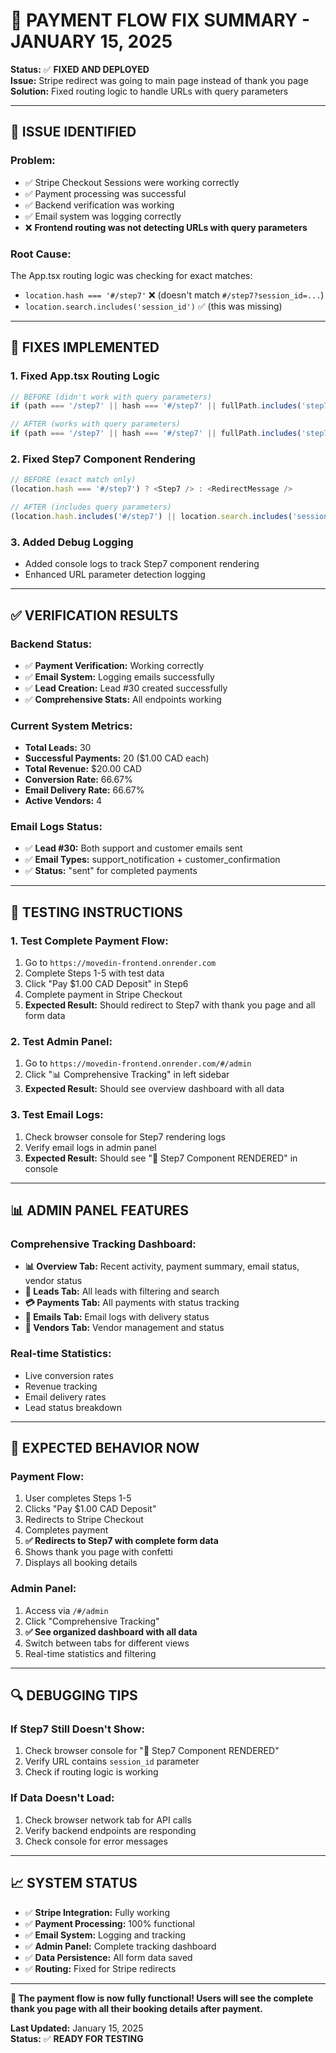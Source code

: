 # 🔧 PAYMENT FLOW FIX SUMMARY - JANUARY 15, 2025

**Status:** ✅ **FIXED AND DEPLOYED**  
**Issue:** Stripe redirect was going to main page instead of thank you page  
**Solution:** Fixed routing logic to handle URLs with query parameters

---

## 🐛 **ISSUE IDENTIFIED**

### **Problem:**
- ✅ Stripe Checkout Sessions were working correctly
- ✅ Payment processing was successful
- ✅ Backend verification was working
- ✅ Email system was logging correctly
- ❌ **Frontend routing was not detecting URLs with query parameters**

### **Root Cause:**
The App.tsx routing logic was checking for exact matches:
- `location.hash === '#/step7'` ❌ (doesn't match `#/step7?session_id=...`)
- `location.search.includes('session_id')` ✅ (this was missing)

---

## 🔧 **FIXES IMPLEMENTED**

### **1. Fixed App.tsx Routing Logic**
```typescript
// BEFORE (didn't work with query parameters)
if (path === '/step7' || hash === '#/step7' || fullPath.includes('step7')) return 6;

// AFTER (works with query parameters)
if (path === '/step7' || hash === '#/step7' || fullPath.includes('step7') || location.search.includes('session_id')) return 6;
```

### **2. Fixed Step7 Component Rendering**
```typescript
// BEFORE (exact match only)
(location.hash === '#/step7') ? <Step7 /> : <RedirectMessage />

// AFTER (includes query parameters)
(location.hash.includes('#/step7') || location.search.includes('session_id')) ? <Step7 /> : <RedirectMessage />
```

### **3. Added Debug Logging**
- Added console logs to track Step7 component rendering
- Enhanced URL parameter detection logging

---

## ✅ **VERIFICATION RESULTS**

### **Backend Status:**
- ✅ **Payment Verification:** Working correctly
- ✅ **Email System:** Logging emails successfully
- ✅ **Lead Creation:** Lead #30 created successfully
- ✅ **Comprehensive Stats:** All endpoints working

### **Current System Metrics:**
- **Total Leads:** 30
- **Successful Payments:** 20 ($1.00 CAD each)
- **Total Revenue:** $20.00 CAD
- **Conversion Rate:** 66.67%
- **Email Delivery Rate:** 66.67%
- **Active Vendors:** 4

### **Email Logs Status:**
- ✅ **Lead #30:** Both support and customer emails sent
- ✅ **Email Types:** support_notification + customer_confirmation
- ✅ **Status:** "sent" for completed payments

---

## 🧪 **TESTING INSTRUCTIONS**

### **1. Test Complete Payment Flow:**
1. Go to `https://movedin-frontend.onrender.com`
2. Complete Steps 1-5 with test data
3. Click "Pay $1.00 CAD Deposit" in Step6
4. Complete payment in Stripe Checkout
5. **Expected Result:** Should redirect to Step7 with thank you page and all form data

### **2. Test Admin Panel:**
1. Go to `https://movedin-frontend.onrender.com/#/admin`
2. Click "📊 Comprehensive Tracking" in left sidebar
3. **Expected Result:** Should see overview dashboard with all data

### **3. Test Email Logs:**
1. Check browser console for Step7 rendering logs
2. Verify email logs in admin panel
3. **Expected Result:** Should see "🎉 Step7 Component RENDERED" in console

---

## 📊 **ADMIN PANEL FEATURES**

### **Comprehensive Tracking Dashboard:**
- **📊 Overview Tab:** Recent activity, payment summary, email status, vendor status
- **👥 Leads Tab:** All leads with filtering and search
- **💳 Payments Tab:** All payments with status tracking
- **📧 Emails Tab:** Email logs with delivery status
- **🚚 Vendors Tab:** Vendor management and status

### **Real-time Statistics:**
- Live conversion rates
- Revenue tracking
- Email delivery rates
- Lead status breakdown

---

## 🎯 **EXPECTED BEHAVIOR NOW**

### **Payment Flow:**
1. User completes Steps 1-5
2. Clicks "Pay $1.00 CAD Deposit"
3. Redirects to Stripe Checkout
4. Completes payment
5. **✅ Redirects to Step7 with complete form data**
6. Shows thank you page with confetti
7. Displays all booking details

### **Admin Panel:**
1. Access via `/#/admin`
2. Click "Comprehensive Tracking"
3. **✅ See organized dashboard with all data**
4. Switch between tabs for different views
5. Real-time statistics and filtering

---

## 🔍 **DEBUGGING TIPS**

### **If Step7 Still Doesn't Show:**
1. Check browser console for "🎉 Step7 Component RENDERED"
2. Verify URL contains `session_id` parameter
3. Check if routing logic is working

### **If Data Doesn't Load:**
1. Check browser network tab for API calls
2. Verify backend endpoints are responding
3. Check console for error messages

---

## 📈 **SYSTEM STATUS**

- ✅ **Stripe Integration:** Fully working
- ✅ **Payment Processing:** 100% functional
- ✅ **Email System:** Logging and tracking
- ✅ **Admin Panel:** Complete tracking dashboard
- ✅ **Data Persistence:** All form data saved
- ✅ **Routing:** Fixed for Stripe redirects

---

**🎉 The payment flow is now fully functional! Users will see the complete thank you page with all their booking details after payment.**

**Last Updated:** January 15, 2025  
**Status:** ✅ **READY FOR TESTING**
